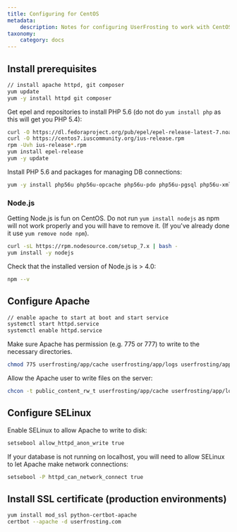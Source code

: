 ```yaml
---
title: Configuring for CentOS
metadata:
    description: Notes for configuring UserFrosting to work with CentOS and Apache.
taxonomy:
    category: docs
---
```


## Install prerequisites

```bash
// install apache httpd, git composer 
yum update
yum -y install httpd git composer
```

Get epel and repositories to install PHP 5.6 (do not do `yum install php` as this will get you PHP 5.4):

```bash
curl -O https://dl.fedoraproject.org/pub/epel/epel-release-latest-7.noarch.rpm
curl -O https://centos7.iuscommunity.org/ius-release.rpm
rpm -Uvh ius-release*.rpm
yum install epel-release
yum -y update
```

Install PHP 5.6 and packages for managing DB connections:

```bash
yum -y install php56u php56u-opcache php56u-pdo php56u-pgsql php56u-xml php56u-mcrypt php56u-gd php56u-devel php56u-mysql php56u-intl php56u-mbstring php56u-bcmath
```

### Node.js

Getting Node.js is fun on CentOS. Do not run `yum install nodejs` as npm will not work properly and you will have to remove it. (If you've already done it use `yum remove node npm`).

```bash
curl -sL https://rpm.nodesource.com/setup_7.x | bash -
yum install -y nodejs
```
Check that the installed version of Node.js is > 4.0:

```bash
npm --v
```

## Configure Apache

```bash
// enable apache to start at boot and start service
systemctl start httpd.service
systemctl enable httpd.service
```

Make sure Apache has permission (e.g. 775 or 777) to write to the necessary directories.

```bash
chmod 775 userfrosting/app/cache userfrosting/app/logs userfrosting/app/sessions
```

Allow the Apache user to write files on the server:

```bash
chcon -t public_content_rw_t userfrosting/app/cache userfrosting/app/logs userfrosting/app/sessions
```

## Configure SELinux

Enable SELinux to allow Apache to write to disk:

```bash
setsebool allow_httpd_anon_write true
```

If your database is not running on localhost, you will need to allow SELinux to let Apache make network connections:

```bash
setsebool -P httpd_can_network_connect true
```

## Install SSL certificate (production environments)

```bash
yum install mod_ssl python-certbot-apache
certbot --apache -d userfrosting.com
```
